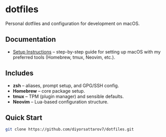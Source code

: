 # dotfiles

Personal dotfiles and configuration for development on macOS.

## Documentation
- [Setup Instructions](.docs/setup.md) – step-by-step guide for setting up macOS with my preferred tools (Homebrew, tmux, Neovim, etc.).

## Includes
- **zsh** – aliases, prompt setup, and GPG/SSH config.
- **Homebrew** – core package setup.
- **tmux** – TPM (plugin manager) and sensible defaults.
- **Neovim** – Lua-based configuration structure.

## Quick Start
```bash
git clone https://github.com/diyorsattarov7/dotfiles.git
````
